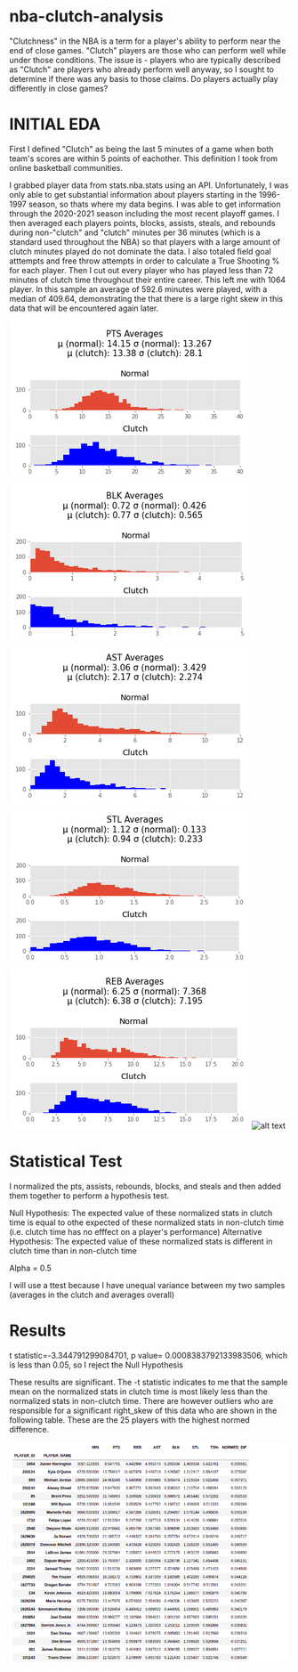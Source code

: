 # nba-clutch-analysis
"Clutchness" in the NBA is a term for a player's ability to perform near the end of close games. "Clutch" players are those who can perform well while under those conditions. The issue is - players who are typically described as "Clutch" are players who already perform well anyway, so I sought to determine if there was any basis to those claims. Do players actually play differently in close games?



# INITIAL EDA

First I defined "Clutch" as being the last 5 minutes of a game when both team's scores are within 5 points of eachother. This definition I took from online basketball communities. 

I grabbed player data from stats.nba.stats using an API. Unfortunately, I was only able to get substantial information about players starting in the 1996-1997 season, so thats where my data begins. I was able to get information through the 2020-2021 season including the most recent playoff games. I then averaged each players points, blocks, assists, steals, and rebounds during non-"clutch" and  "clutch" minutes per 36 minutes (which is a standard used throughout the NBA) so that players with a large amount of clutch minutes played do not dominate the data. I also totaled field goal atttempts and free throw attempts in order to calculate a True Shooting % for each player. Then I cut out every player who has played less than 72 minutes of clutch time throughout their entire career. This left me with 1064 player. In this sample an average of 592.6 minutes were played, with a median of 409.64, demonstrating the that there is a large right skew in this data that will be encountered again later.

![alt text](PTS_Averages.png) ![alt text](BLK_Averages.png)
![alt text](AST_Averages.png) ![alt text](STL_Averages.png)
![alt text](REB_Averages.png)
![alt text](TS%_Ave5rages.png)

# Statistical Test

I normalized the pts, assists, rebounds, blocks, and steals and then added them together to perform a hypothesis test. 

Null Hypothesis: The expected value of these normalized stats in clutch time is equal to othe expected of these normalized stats in non-clutch time (i.e. clutch time has no efffect on a player's performance)
Alternative Hypothesis: The expected value of these normalized stats is different in clutch time than in non-clutch time

Alpha = 0.5

I will use a ttest because I have unequal variance between my two samples (averages in the clutch and averages overall)

# Results

t statistic=-3.344791299084701, p value=  0.0008383792133983506, which is less than 0.05, so I reject the Null Hypothesis

These results are significant. The -t statistic indicates to me that the sample mean on the normalized stats in clutch time is most likely less than the normalized stats in non-clutch time. There are however outliers who are responsible for a significant right_skew of this data who are shown in the following table. These are the 25 players with the highest normed difference.

![alt_test](Top25Normed_DIf.png)



